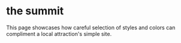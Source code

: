 # the summit
 This page showcases how careful selection of styles and colors can compliment a local attraction's simple site. 
